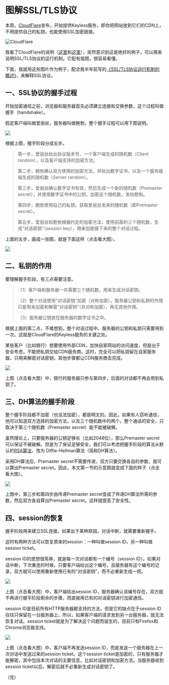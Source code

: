 
# 图解SSL/TLS协议

本周，[CloudFlare](https://www.cloudflare.com/)宣布，开始提供Keyless服务，即你把网站放到它们的CDN上，不用提供自己的私钥，也能使用SSL加密链接。

![CloudFlare](http://image.beekka.com/blog/2014/bg2014092001.png)

我看了CloudFlare的说明（[这里](http://blog.cloudflare.com/keyless-ssl-the-nitty-gritty-technical-details/)和[这里](http://blog.cloudflare.com/keyless-ssl-the-nitty-gritty-technical-details/)），突然意识到这是绝好的例子，可以用来说明SSL/TLS协议的运行机制。它配有插图，很容易看懂。

下面，我就用这些图片作为例子，配合我半年前写的[《SSL/TLS协议运行机制的概述》](http://www.ruanyifeng.com/blog/2014/02/ssl_tls.html)，来解释SSL协议。

## 一、SSL协议的握手过程

开始加密通信之前，浏览器和服务器首先必须建立连接和交换参数，这个过程叫做握手（handshake）。

假定客户端叫做爱丽丝，服务器叫做鲍勃，整个握手过程可以用下图说明。

![](http://image.beekka.com/blog/2014/bg2014092002.png)

根据上图，握手阶段分成五步。

> 第一步，爱丽丝给出协议版本号、一个客户端生成的随机数（Client random），以及客户端支持的加密方法。
> 
> 第二步，鲍勃确认双方使用的加密方法，并给出数字证书、以及一个服务器端生成的随机数（Server random）。
> 
> 第三步，爱丽丝确认数字证书有效，然后生成一个新的随机数（Premaster
> secret），并使用数字证书中的公钥，加密这个随机数，发给鲍勃。
> 
> 第四步，鲍勃使用自己的私钥，获取爱丽丝发来的随机数（即Premaster secret）。
> 
> 第五步，爱丽丝和鲍勃根据约定的加密方法，使用前面的三个随机数，生成“对话密钥“（session key），用来加密接下来的整个对话过程。

上面的五步，画成一张图，就是下面这样（点击看大图）。

[![](http://image.beekka.com/blog/2014/bg2014092004.png)](http://image.beekka.com/blog/2014/bg2014092003.png)

## 二、私钥的作用

要理解握手阶段，有三点需要注意。

> （1）客户端和服务器一共需要三个随机数，用来生成对话密钥。
> 
> （2）整个对话使用“对话密钥“加密（对称加密），服务器公钥和私钥的作用只是用来加密和解密“对话密钥“（非对称加密），再无其他作用。
> 
> （3）服务器公钥放在服务器的数字证书之中。

根据上面的第二点，不难想到，整个对话过程中，服务器的公钥和私钥只需要用到一次。这就是CloudFlare的Keyless服务的关键之处。

某些客户（比如银行）想要使用外部CDN，加快自家网站的访问速度，但是出于安全考虑，不能把私钥交给CDN服务商。这时，完全可以把私钥留在自家服务器，只用来解密对话密钥，其他步骤都让CDN服务商去完成。

[![](http://image.beekka.com/blog/2014/bg2014092006.png)](http://image.beekka.com/blog/2014/bg2014092005.png)

上图（点击看大图）中，银行的服务器只参与第四步，后面的对话都不再会用到私钥了。

## 三、DH算法的握手阶段

整个握手阶段都不加密（也没法加密），都是明文的。因此，如果有人窃听通信，他可以知道双方选择的加密方法，以及三个随机数中的两个。整个通话的安全，只取决于第三个随机数（Premaster secret）能不能被破解。

虽然理论上，只要服务器的公钥足够长（比如2048位），那么Premaster secret可以保证不被破解。但是为了保证足够安全，我们可以考虑把握手阶段的算法从默认的[RSA算法](http://www.ruanyifeng.com/blog/2013/06/rsa_algorithm_part_one.html)，改为 Diffie-Hellman算法（简称DH算法）。

采用DH算法后，Premaster secret不需要传递，双方只要交换各自的参数，就可以算出Premaster secret。因此，本文第一节的示意图就变成下面的样子（点击看大图）。

[![](http://image.beekka.com/blog/2014/bg2014092008.png)](http://image.beekka.com/blog/2014/bg2014092007.png)

上图中，第三步和第四步由传递Premaster secret变成了传递DH算法所需的参数，然后双方各自算出Premaster secret。这样就提高了安全性。

## 四、session的恢复

握手阶段用来建立SSL连接。如果出于某种原因，对话中断，就需要重新握手。

这时有两种方法可以恢复原来的session：一种叫做session ID，另一种叫做session ticket。

session ID的思想很简单，就是每一次对话都有一个编号（session ID）。如果对话中断，下次重连的时候，只要客户端给出这个编号，且服务器有这个编号的记录，双方就可以使用重新使用已有的“对话密钥“，而不必重新生成一把。

[![](http://image.beekka.com/blog/2014/bg2014092010.png)](http://image.beekka.com/blog/2014/bg2014092009.png)

上图（点击看大图）中，客户端给出session ID，服务器确认该编号存在，双方就不再进行握手阶段剩余的步骤，而直接用已有的对话密钥进行加密通信。

session ID是目前所有HTTP服务器都支持的方法，但是它的缺点在于session ID往往只保留在一台服务器上。所以，如果客户端的请求发到另一台服务器，就无法恢复对话。session ticket就是为了解决这个问题而诞生的，目前只有Firefox和Chrome浏览器支持。

[![](http://image.beekka.com/blog/2014/bg2014092012.png)](http://image.beekka.com/blog/2014/bg2014092011.png)

上图（点击看大图）中，客户端不再发送session ID，而是发送一个服务器在上一次对话中发送过来的session ticket。这个session ticket是加密的，只有服务器才能解密，其中包括本次对话的主要信息，比如对话密钥和加密方法。当服务器收到session ticket以后，解密后就不必重新生成对话密钥了。

（完）






